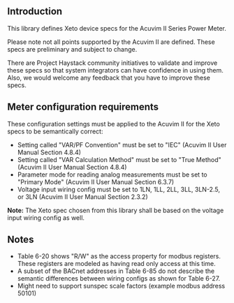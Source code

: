 ## Introduction

This library defines Xeto device specs for the Acuvim II Series Power Meter.

Please note not all points supported by the Acuvim II are defined.  These specs are preliminary and subject to change.

There are Project Haystack community initiatives to validate and improve these specs so that system integrators can have confidence in using them.  Also, we would welcome any feedback that you have to improve these specs.

## Meter configuration requirements

These configuration settings must be applied to the Acuvim II for the Xeto specs to be semantically correct:

 * Setting called "VAR/PF Convention" must be set to "IEC" (Acuvim II User Manual Section 4.8.4)
 * Setting called "VAR Calculation Method" must be set to "True Method" (Acuvim II User Manual Section 4.8.4)
 * Parameter mode for reading analog measurements must be set to "Primary Mode" (Acuvim II User Manual Section 6.3.7)
 * Voltage input wiring config must be set to 1LN, 1LL, 2LL, 3LL, 3LN-2.5, or 3LN (Acuvim II User Manual Section 2.3.2)

**Note:**  The Xeto spec chosen from this library shall be based on the voltage input wiring config as well.

## Notes

 * Table 6-20 shows "R/W" as the access property for modbus registers.  These registers are modeled as having read only access at this time.
 * A subset of the BACnet addresses in Table 6-85 do not describe the semantic differences between wiring configs as shown for Table 6-27.
 * Might need to support sunspec scale factors (example modbus address 50101)

